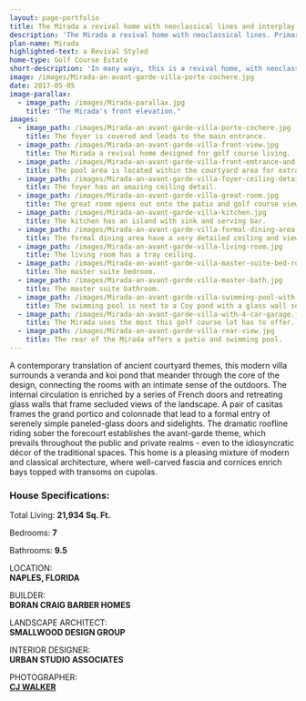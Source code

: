 ```yaml
---
layout: page-portfolio
title: The Mirada a revival home with neoclassical lines and interplay of contemporary elements
description: 'The Mirada a revival home with neoclassical lines. Primarily, this custom house conforms naturally to the site and responds to the region by incorporating light and views with a diversity of forms.'
plan-name: Mirada
highlighted-text: a Revival Styled
home-type: Golf Course Estate
short-description: 'In many ways, this is a revival home, with neoclassical lines and an interplay of contemporary elements, such as the stacked turrets and cantilevered bays. Primarily, the house conforms naturally to the site and responds to the region by incorporating light and views with a diversity of forms. My clients wanted a well-scaled, comfortable home, yet the abstract aspects of the design appealed to them as well. The house is literate in its approach to the past, with a bow to mid-century modern and international styles, but the overall sense of the home is one of spacious comfort and livability.'
image: /images/Mirada-an-avant-garde-villa-porte-cochere.jpg
date: 2017-05-05
image-parallax:
  - image_path: /images/Mirada-parallax.jpg
    title: "The Mirada's front elevation."
images:
  - image_path: /images/Mirada-an-avant-garde-villa-porte-cochere.jpg
    title: The foyer is covered and leads to the main entrance.
  - image_path: /images/Mirada-an-avant-garde-villa-front-view.jpg
    title: The Mirada a revival home designed for golf course living.
  - image_path: /images/Mirada-an-avant-garde-villa-front-emtrance-and-driveway.jpg
    title: The pool area is located within the courtyard area for extra privacy.
  - image_path: /images/Mirada-an-avant-garde-villa-foyer-ceiling-details.jpg
    title: The foyer has an amazing ceiling detail.
  - image_path: /images/Mirada-an-avant-garde-villa-great-room.jpg
    title: The great room opens out onto the patio and golf course views.
  - image_path: /images/Mirada-an-avant-garde-villa-kitchen.jpg
    title: The kitchen has an island with sink and serving bar.
  - image_path: /images/Mirada-an-avant-garde-villa-formal-dining-area.jpg
    title: The formal dining area have a very detailed ceiling and views to the rear patio.
  - image_path: /images/Mirada-an-avant-garde-villa-living-room.jpg
    title: The living room has a tray ceiling.
  - image_path: /images/Mirada-an-avant-garde-villa-master-suite-bed-room.jpg
    title: The master suite bedroom.
  - image_path: /images/Mirada-an-avant-garde-villa-master-bath.jpg
    title: The master suite bathroom.
  - image_path: /images/Mirada-an-avant-garde-villa-swimming-pool-with-waterfall.jpg
    title: The swimming pool is next to a Coy pond with a glass wall separating the two.
  - image_path: /images/Mirada-an-avant-garde-villa-with-4-car-garage.jpg
    title: The Mirada uses the most this golf course lot has to offer.
  - image_path: /images/Mirada-an-avant-garde-villa-rear-view.jpg
    title: The rear of the Mirada offers a patio and swimming pool.
---
```



A contemporary translation of ancient courtyard themes, this modern villa surrounds a veranda and koi pond that meander through the core of the design, connecting the rooms with an intimate sense of the outdoors. The internal circulation is enriched by a series of French doors and retreating glass walls that frame secluded views of the landscape. A pair of casitas frames the grand portico and colonnade that lead to a formal entry of serenely simple paneled-glass doors and sidelights. The dramatic roofline riding sober the forecourt establishes the avant-garde theme, which prevails throughout the public and private realms - even to the idiosyncratic d&eacute;cor of the traditional spaces. This home is a pleasing mixture of modern and classical architecture, where well-carved fascia and cornices enrich bays topped with transoms on cupolas.

### House Specifications:

Total Living: **21,934 Sq. Ft.**

Bedrooms: **7**

Bathrooms: **9.5**

LOCATION:
<br>**NAPLES, FLORIDA**

BUILDER:
<br>**BORAN CRAIG BARBER HOMES**

LANDSCAPE ARCHITECT:
<br>**SMALLWOOD DESIGN GROUP**

INTERIOR DESIGNER:
<br>**URBAN STUDIO ASSOCIATES**

PHOTOGRAPHER:
<br>**[CJ WALKER](http://www.cjwalker.com/)**
